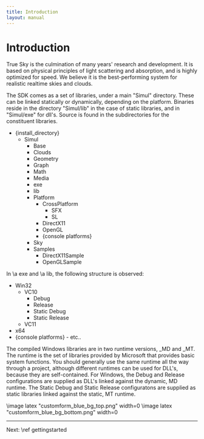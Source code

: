 ```yaml
---
title: Introduction
layout: manual
---
```


Introduction
============

True Sky is the culmination of many years' research and development. It is based on physical principles
of light scattering and absorption, and is highly optimized for speed. We believe it is the best-performing system
for realistic realtime skies and clouds.

The SDK comes as a set of libraries, under a main "Simul" directory. These can be linked statically or dynamically,
depending on the platform. Binaries reside in the directory "Simul/lib" in the case of static libraries,
and in "Simul/exe" for dll's. Source is found in the subdirectories for the constituent libraries.

- {install_directory}
	- Simul
		- Base
		- Clouds
		- Geometry
		- Graph
		- Math
		- Media
		- exe
		- lib
		- Platform
			- CrossPlatform
				- SFX
				- SL
			- DirectX11
			- OpenGL
			- {console platforms}
		- Sky
		- Samples
			- DirectX11Sample
			- OpenGLSample

In \a exe and \a lib, the following structure is observed:

- Win32
	- VC10
		- Debug
		- Release
		- Static Debug
		- Static Release
	- VC11
- x64
- {console platforms}
		- etc..

The compiled Windows libraries are in two runtime versions, _MD and _MT.
The runtime is the set of libraries provided by Microsoft that provides basic system functions.
You should generally use the same runtime all the way through a project, although different runtimes can be used for DLL's,
because they are self-contained.
For Windows, the Debug and Release configurations are supplied as DLL's linked against the dynamic, MD runtime.
The Static Debug and Static Release configuratons are supplied as static libraries linked against the static, MT runtime.

\image latex "customform_blue_bg_top.png" width=0
\image latex "customform_blue_bg_bottom.png" width=0

<hr size="1">
Next: \ref gettingstarted


